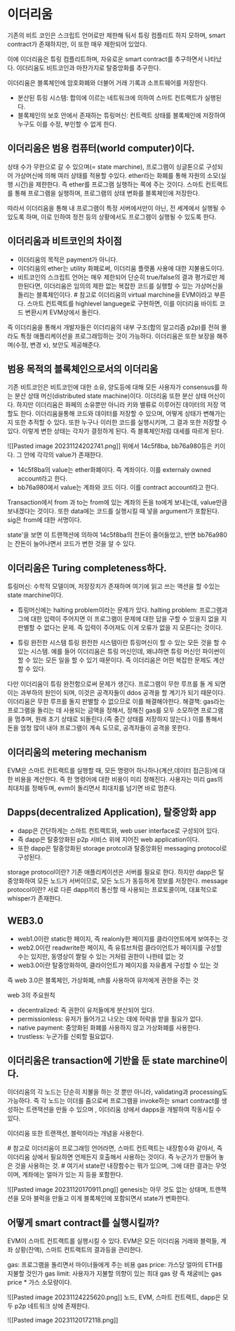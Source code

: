 # 이더리움

기존의 비트 코인은 스크립트 언어로만 제한해 둬서 튜링 컴플리트 하지 모하며, smart contract가 존재하지만, 이 또한 매우 제한되어 있었다.

이에 이더리움은 튜링 컴플리트하며, 자유로운 smart contract를 추구하면서 나타났다.
이더리움도 비트코인과 마찬가지로 탈중앙화를 추구한다.

이더리움은 블록체인에 암호화폐와 더불어 거래 기록과 소프트웨어를 저장한다.
* 분산된 튜링 시스템: 합의에 이르는 네트워크에 의하여 스마트 컨트랙트가 실행된다.
* 블록체인의 보호 안에서 존재하는 튜링머신: 컨트랙트 상태를 블록체인에 저장하여 누구도 이를 수정, 부인할 수 없게 한다.

## 이더리움은 범용 컴퓨터(world computer)이다.
상태 수가 무한으로 갈 수 있으며(= state marchine), 프로그램이 싱글톤으로 구성되어 가상머신에 의해 여러 상태를 적용할 수있다.
ether라는 화폐를 통해 자원의 소모(실행 시간)을 제한한다. 즉 ether를 프로그램 실행하는 쪽에 주는 것이다.
스마트 컨트랙트를 통해 프로그램을 실행하며, 프로그램의 상태 변화를 블록체인에 저장한다.

따라서 이더리움을 통해 내 프로그램이 특정 서버에서만이 아닌, 전 세계에서 실행될 수 있도록 하며, 이로 인하여 정전 등의 상황에서도 프로그램이 실행될 수 있도록 한다.

## 이더리움과 비트코인의 차이점
* 이더리움의 목적은 payment가 아니다.
* 이더리움의 ether는 utility 화폐로써, 이더리움 플랫폼 사용에 대한 지불용도이다.
* 비트코인의 스크립트 언어는 매우 제한되어 단순히 true/false의 결과 평가로만 제한된다면, 이더리움은 임의의 제한 없는 복잡한 코드를 실행할 수 있는 가상머신을 돌리는 블록체인이다.
\# 참고로 이더리움의 virtual marchine을 EVM이라고 부른다. 스마트 컨트랙트를 highlevel languege로 구현하면, 이를 이더리움 바이트 코드 변환시켜 EVM상에서 돌린다.

즉 이더리움을 통해서 개발자들은 이더리움의 내부 구조(합의 알고리즘 p2p)를 전혀 몰라도 특정 애플리케이션을 프로그래밍하는 것이 가능하다. 이더리움은 또한 보장을 해주며(수정, 변경 x), 보안도 제공해준다.

## 범용 목적의 블록체인으로서의 이더리움
기존 비트코인은 비트코인에 대한 소유, 양도등에 대해 모든 사용자가 consensus를 하는 분산 상태 머신(distributed state machine)이다.
이더리움 또한 분산 상태 머신이다. 하지만 이더리움은 화페의 소유뿐만 아니라 키와 밸류로 이루어진 데이터의 저장 역할도 한다.
이더리움을통해 코드와 데이터를 저장할 수 있으며, 어떻게 상태가 변해가는 지 또한 추적할 수 있다. 또한 누구나 이러한 코드를 실행시키며, 그 결과 또한 저장할 수 있다.
이렇게 변한 상태는 각자가 결정하게 된다. 즉 블록체인처럼 대세를 따르게 된다.


![[Pasted image 20231124202741.png]]
위에서 14c5f8ba, bb76a980등은 키이다.  그 안에 각각의 value가 존재한다.
* 14c5f8ba의 value는 ether화폐이다. 즉 계좌이다. 이를 externaly owned account라고 한다.
* bb76a980에서 value는 계좌와 코드 이다.  이를 contract account라고 한다.
  
Transaction에서 from 과 to는 from에 있는 계좌의 돈을 to에게 보내는데, value만큼 보내겠다는 것이다. 
또한 data에는 코드를 실행시킬 때 넣을 argument가 포함된다.
sig은 from에 대한 서명이다.

state'을 보면 이 트랜잭션에 의하여 14c5f8ba의 잔돈이 줄어들었고, 반면 bb76a980는 잔돈이 늘어나면서 코드가 변한 것을 알 수 있다.


## 이더리움은 Turing completeness하다.
튜링머신: 수학적 모델이며, 저장장치가 존재하며 여기에 읽고 쓰는 액션을 할 수있는 state marchine이다.

* 튜링머신에는 halting problem이라는 문제가 있다.
halting problem: 프로그램과 그에 대한 입력이 주어지면 이 프로그램이 문제에 대한 답을 구할 수 있을지 없을 지 판별할 수 없다는 문제. 즉 입력이 주어져도 이게 오류가 없을 지 모른다는 것이다.

* 튜링 완전한 시스템
튜링 완전한 시스템이란 튜링머신이 할 수 있는 모든 것을 할 수 있는 시스템. 예를 들어 이더리움은 튜링 머신인데, 왜냐하면 튜링 머신인 파이썬이 할 수 있는 모든 일을 할 수 있기 때문이다.
즉 이더리움은 어떤 복잡한 문제도 계산할 수 있다.

다만 이더리움이 튜링 완전함으로써 문제가 생긴다. 프로그램이 무한 루프를 돌 게 되면 이는 과부하의 원인이 되며, 이것은 공격자들이 ddos 공격을 할 계기가 되기 때문이다.
이더리움은 무한 루프를 돌지 판별할 수 없으므로 이를 해결해야한다.
해결책:  gas라는 프로그램을 돌리는 데 사용되는 금액을 정해서, 정해진 gas를 모두 소모하면 프로그램을 멈추며, 원래 초기 상태로 되돌린다.(즉 중간 상태를 저장하지 않는다.) 이를 통해서 돈을 엄청 많이 내야 프로그램이 계속 도므로, 공격자들이 공격을 못한다.

## 이더리움의 metering mechanism
EVM은 스마트 컨트랙트를 실행할 때, 모든 명령어 하나하나(계산,데이터 접근등)에 대한 비용을 계산한다. 즉 한 명령어에 대한 비용이 미리 정해진다.
사용자는 미리 gas의 최대치를 정해두며, evm이 돌리면서 최대치를 넘기면 바로 멈춘다.

## Dapps(decentralized Application), 탈중앙화 app
* dapp은 간단하게는 스마트 컨트랙트와, web user interface로 구성되어 있다.
* 즉 dapp은 탈중앙화된 p2p 서비스 위에 지어진 web application이다.
* 또한 dapp은 탈중앙화된 storage protcol과 탈중앙화된 messaging protocol로 구성된다.

storage protocol이란? 
기존 애플리케이션은 서버를 필요로 한다. 하지만 dapp은 탈중앙화하여 모든 노드가 서버이므로, 모든 노드가 동등하게 정보를 저장한다.
message protocol이란?
서로 다른 dapp끼리 통신할 때 사용되는 프로토콜이며, 대표적으로 whisper가 존재한다.

## WEB3.0
* web1.0이란 static한 페이지, 즉 realonly한 페이지를 클라이언트에게 보여주는 것
* web2.0이란 readwrite한 페이지, 즉 유튜브처럼 클라이언트가 페이지를 구성할 수는 있지만, 동영상이 짤릴 수 있는 거처럼 권한이 나한테 없는 것
* web3.0이란 탈중앙화하여, 클라이언트가 페이지를 자유롭게 구성할 수 있는 것

즉 web 3.0은 블록체인, 가상화폐, nft를 사용하여 유저에게 권한을 주는 것

web 3의 주요원칙
* decentralized: 즉 권한이 유저들에게 분산되어 있다.
* permissionless: 유저가 들어가고 나오는 데에 허락을 받을  필요가 없다.
* native payment: 중앙화된 화폐를 사용하지 않고 가상화폐를 사용한다.
* trustless: 누군가를 신뢰할 필요없다.

## 이더리움은 transaction에 기반을 둔 state marchine이다.
이더리움의 각 노드는 단순히 지불을 하는 것 뿐만 아니라, validating과 processing도 가능하다.
즉 각 노드는 이더를 줌으로써 프로그램을 invoke하는 smart contract를 생성하는 트랜잭션을 만들 수 있으며 , 이더리움 상에서 dapps을 개발하여 작동시킬 수 있다.

이더리움 또한 트랜잭션, 블럭이라는 개념을 사용한다.

\# 참고로 이더리움이 프로그래밍 언어라면, 스마트 컨트랙트는 내장함수와 같아서, 즉 이더리움 상에서 필요하면 언제든지 호출해서 사용하는 것이다. 즉 누군가가 만들어 놓은 것을 사용하는 것.
\# 여기서 state란 내장함수는 뭐가 있으며, 그에 대한 결과는 무엇이며, 계좌에는 얼마가 있는 지 등을 포함한다.


![[Pasted image 20231120170911.png]]
genesis는 아무 것도 없는 상태며, 트랜잭션을 모아 블럭을 만들고 이게 블록체인에 포함되면서 state가 변화한다.

## 어떻게 smart contract를 실행시킬까?
EVM이 스마트 컨트랙트를 실행시킬 수 있다. EVM은 모든 이더리움 거래와 블럭들, 계좌 상황(잔액), 스마트 컨트랙트의 결과등을 관리한다.

gas: 프로그램을 돌리면서 마이너들에게 주는 비용
gas price: 가스당 얼마의 ETH를 지불할 것인가
gas limit: 사용자가 지불할 의향이 있는 최대 gas 량
즉 채굴비는 gas price \* 가스 소모량이다.


![[Pasted image 20231124225620.png]]
노드, EVM, 스마트 컨트랙트, dapp은 모두 p2p 네트워크 상에 존재한다.


![[Pasted image 20231120172118.png]]